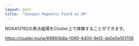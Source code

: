 ```yaml
---
layout: post
title:  "Sunspot Magnetic Field on VR"
---
```

NOAA12192の黒点磁場をCluster上で体験することができます。

https://cluster.mu/w/69860b8a-f090-4400-9e12-de0e5e101706



